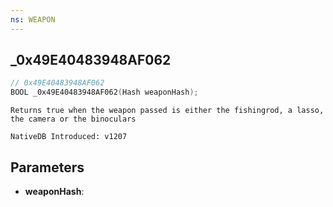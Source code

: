 ```yaml
---
ns: WEAPON
---
```

## _0x49E40483948AF062

```c
// 0x49E40483948AF062
BOOL _0x49E40483948AF062(Hash weaponHash);
```

```
Returns true when the weapon passed is either the fishingrod, a lasso, the camera or the binoculars

NativeDB Introduced: v1207
```

## Parameters
* **weaponHash**:
